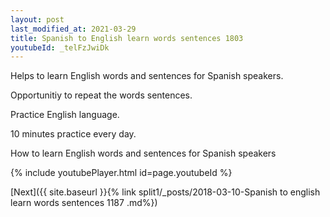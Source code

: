 ```yaml
---
layout: post
last_modified_at: 2021-03-29
title: Spanish to English learn words sentences 1803 
youtubeId: _telFzJwiDk
---
```

 
 
Helps to learn English words and sentences for Spanish speakers.

Opportunitiy to repeat the words sentences. 

Practice English language. 
 
10 minutes practice every day. 
 
How to learn English words and sentences for Spanish speakers 
 
{% include youtubePlayer.html id=page.youtubeId %}
 
 
[Next]({{ site.baseurl }}{% link  split1/_posts/2018-03-10-Spanish to english learn words sentences 1187 .md%})
 
